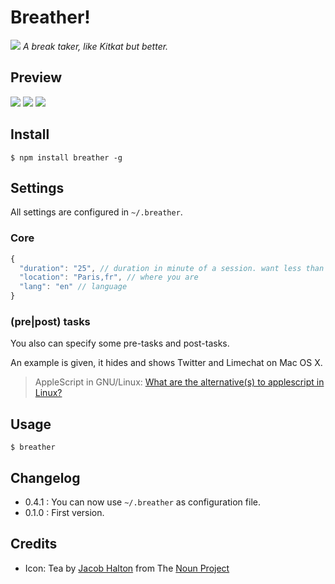 # Breather!

<img src="https://raw.github.com/kud/breather/master/resources/icon.png"> _A break taker, like Kitkat but better._

## Preview

<img src="https://raw.github.com/kud/breather/master/resources/preview-cli.png">

<img src="https://raw.github.com/kud/breather/master/resources/preview-notifier.png">

<img src="https://raw.github.com/kud/breather/master/resources/preview-notifier2.png">

## Install

```
$ npm install breather -g
```

## Settings

All settings are configured in `~/.breather`.

### Core

```javascript
{
  "duration": "25", // duration in minute of a session. want less than a minute? use float like 0.5
  "location": "Paris,fr", // where you are
  "lang": "en" // language
}
```

### (pre|post) tasks

You also can specify some pre-tasks and post-tasks.

An example is given, it hides and shows Twitter and Limechat on Mac OS X.

> AppleScript in GNU/Linux: [What are the alternative(s) to applescript in Linux?](http://stackoverflow.com/questions/7642299/what-are-the-alternatives-to-applescript-in-linux-how-are-they-different)

## Usage

```
$ breather
```

## Changelog

- 0.4.1 : You can now use `~/.breather` as configuration file.
- 0.1.0 : First version.

## Credits

- Icon: Tea by <a href="http://thenounproject.com/jacob/">Jacob Halton</a> from The <a href="http://thenounproject.com/">Noun Project</a>
